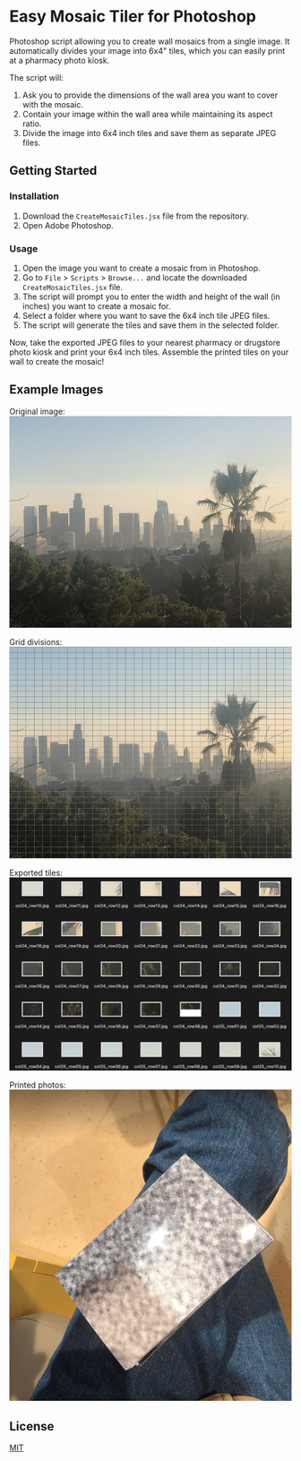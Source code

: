 # Easy Mosaic Tiler for Photoshop

Photoshop script allowing you to create wall mosaics from a single image. It automatically divides your image into 6x4" tiles, which you can easily print at a pharmacy photo kiosk.

The script will:

1. Ask you to provide the dimensions of the wall area you want to cover with the mosaic.
2. Contain your image within the wall area while maintaining its aspect ratio.
3. Divide the image into 6x4 inch tiles and save them as separate JPEG files.


## Getting Started

### Installation

1. Download the `CreateMosaicTiles.jsx` file from the repository.
2. Open Adobe Photoshop.

### Usage

1. Open the image you want to create a mosaic from in Photoshop.
2. Go to `File` > `Scripts` > `Browse...` and locate the downloaded `CreateMosaicTiles.jsx` file.
3. The script will prompt you to enter the width and height of the wall (in inches) you want to create a mosaic for.
4. Select a folder where you want to save the 6x4 inch tile JPEG files.
5. The script will generate the tiles and save them in the selected folder.

Now, take the exported JPEG files to your nearest pharmacy or drugstore photo kiosk and print your 6x4 inch tiles. Assemble the printed tiles on your wall to create the mosaic!


## Example Images

Original image:
![Original Image](demo_images/original_image.jpg)

Grid divisions:
![Grid](demo_images/tiled.png)

Exported tiles:
![Exported Tiles](demo_images/output.png)

Printed photos:
![Printed photos](demo_images/printed_photos.png)



## License

[MIT](https://choosealicense.com/licenses/mit/)
